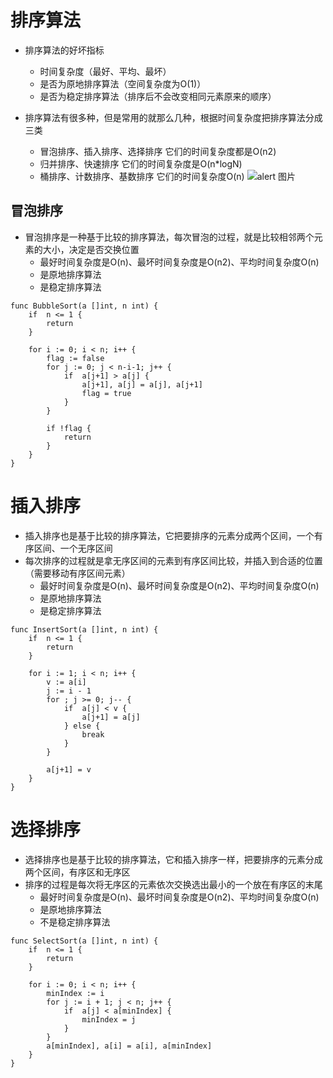 # 排序算法
* 排序算法的好坏指标
    - 时间复杂度（最好、平均、最坏）
    - 是否为原地排序算法（空间复杂度为O(1)）
    - 是否为稳定排序算法（排序后不会改变相同元素原来的顺序）
    
* 排序算法有很多种，但是常用的就那么几种，根据时间复杂度把排序算法分成三类
    - 冒泡排序、插入排序、选择排序 它们的时间复杂度都是O(n2)
    - 归并排序、快速排序 它们的时间复杂度是O(n*logN)
    - 桶排序、计数排序、基数排序 它们的时间复杂度O(n)
    ![alert 图片](https://static001.geekbang.org/resource/image/fb/cd/fb8394a588b12ff6695cfd664afb17cd.jpg)    
   
## 冒泡排序
* 冒泡排序是一种基于比较的排序算法，每次冒泡的过程，就是比较相邻两个元素的大小，决定是否交换位置      
    - 最好时间复杂度是O(n)、最坏时间复杂度是O(n2)、平均时间复杂度O(n)
    - 是原地排序算法
    - 是稳定排序算法
```
func BubbleSort(a []int, n int) {
    if  n <= 1 {
        return
    }
    
    for i := 0; i < n; i++ {
        flag := false
        for j := 0; j < n-i-1; j++ {
            if  a[j+1] > a[j] {
                a[j+1], a[j] = a[j], a[j+1]
                flag = true
            }
        }
        
        if !flag {
            return
        }
    }
}
```

# 插入排序
* 插入排序也是基于比较的排序算法，它把要排序的元素分成两个区间，一个有序区间、一个无序区间
* 每次排序的过程就是拿无序区间的元素到有序区间比较，并插入到合适的位置（需要移动有序区间元素）
    - 最好时间复杂度是O(n)、最坏时间复杂度是O(n2)、平均时间复杂度O(n)
    - 是原地排序算法
    - 是稳定排序算法
```$xslt
func InsertSort(a []int, n int) {
    if  n <= 1 {
        return
    }
    
    for i := 1; i < n; i++ {
        v := a[i]
        j := i - 1
        for ; j >= 0; j-- {
            if  a[j] < v {
                a[j+1] = a[j]
            } else {
                break
            }
        }
        
        a[j+1] = v
    }
}
```

# 选择排序
* 选择排序也是基于比较的排序算法，它和插入排序一样，把要排序的元素分成两个区间，有序区和无序区
* 排序的过程是每次将无序区的元素依次交换选出最小的一个放在有序区的末尾
    - 最好时间复杂度是O(n)、最坏时间复杂度是O(n2)、平均时间复杂度O(n)
    - 是原地排序算法
    - 不是稳定排序算法

```$xslt
func SelectSort(a []int, n int) {
    if  n <= 1 {
        return
    }
    
    for i := 0; i < n; i++ {
        minIndex := i
        for j := i + 1; j < n; j++ {
            if  a[j] < a[minIndex] {
                minIndex = j
            }
        }
        a[minIndex], a[i] = a[i], a[minIndex] 
    }
}
```    
